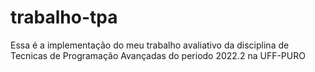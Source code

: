 # trabalho-tpa
Essa é a implementação do meu trabalho avaliativo da disciplina de Tecnicas de Programação Avançadas do periodo 2022.2 na UFF-PURO
